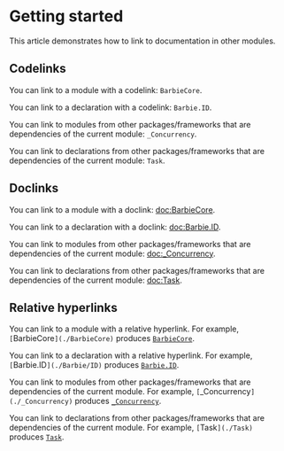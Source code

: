 # Getting started

This article demonstrates how to link to documentation in other modules.

## Codelinks

You can link to a module with a codelink: ``BarbieCore``.

You can link to a declaration with a codelink: ``Barbie.ID``.

You can link to modules from other packages/frameworks that are dependencies of the current
module: ``_Concurrency``.

You can link to declarations from other packages/frameworks that are dependencies of the current
module: ``Task``.

## Doclinks

You can link to a module with a doclink: <doc:BarbieCore>.

You can link to a declaration with a doclink: <doc:Barbie.ID>.

You can link to modules from other packages/frameworks that are dependencies of the current
module: <doc:_Concurrency>.

You can link to declarations from other packages/frameworks that are dependencies of the current
module: <doc:Task>.

## Relative hyperlinks

You can link to a module with a relative hyperlink. For example, `[`BarbieCore`](./BarbieCore)`
produces [`BarbieCore`](./BarbieCore).

You can link to a declaration with a relative hyperlink. For example,
`[`Barbie.ID`](./Barbie/ID)` produces [`Barbie.ID`](./Barbie/ID).

You can link to modules from other packages/frameworks that are dependencies of the current
module. For example, `[`_Concurrency`](./_Concurrency)` produces
[`_Concurrency`](./_Concurrency).

You can link to declarations from other packages/frameworks that are dependencies of the current
module. For example, `[`Task`](./Task)` produces [`Task`](./Task).
